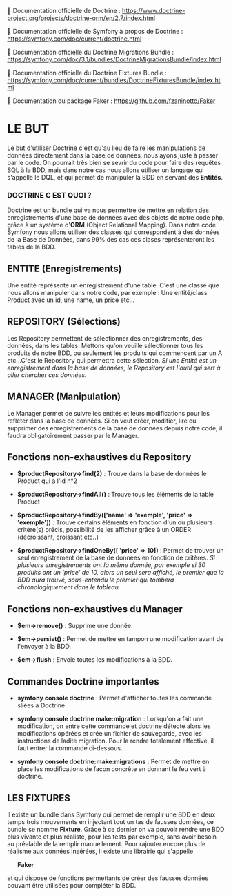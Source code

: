 📖 Documentation officielle de Doctrine : https://www.doctrine-project.org/projects/doctrine-orm/en/2.7/index.html

📖 Documentation officielle de Symfony à propos de Doctrine : https://symfony.com/doc/current/doctrine.html 

📖 Documentation officielle du Doctrine Migrations Bundle : https://symfony.com/doc/3.1/bundles/DoctrineMigrationsBundle/index.html

📖 Documentation officielle du Doctrine Fixtures Bundle : https://symfony.com/doc/current/bundles/DoctrineFixturesBundle/index.html

📖 Documentation du package Faker : https://github.com/fzaninotto/Faker



# LE BUT

Le but d'utiliser Doctrine c'est qu'au lieu de faire les manipulations de données directement dans la base de données, nous ayons juste à passer par le code. On pourrait très bien se sevrir du code pour faire des requêtes SQL à la BDD, mais dans notre cas nous allons utiliser un langage qui s'appelle le DQL, et qui permet de manipuler la BDD en servant des **Entités**. 

### DOCTRINE C EST QUOI ?

Doctrine est un bundle qui va nous permettre de mettre en relation des enregistrements d'une base de données avec des objets de notre code php, grâce à un système d'**ORM** (Object Relational Mapping). Dans notre code Symfony nous allons utiliser des classes qui correspondent à des données de la Base de Données, dans 99% des cas ces clases représenteront les tables de la BDD.

## ENTITE (Enregistrements)

Une entité représente un enregistrement d'une table. C'est une classe que nous allons manipuler dans notre code, par exemple : Une entité/class Product avec un id, une name, un price etc...

## REPOSITORY (Sélections)

Les Repository permettent de sélectionner des enregistrements, des données, dans les tables. Mettons qu'on veuille sélectionner tous les produits de notre BDD, ou seulement les produits qui commencent par un A etc...C'est le Repository qui permettra cette sélection. *Si une Entité est un enregistrement dans la base de données, le Repository est l'outil qui sert à aller chercher ces données.*

## MANAGER (Manipulation)

Le Manager permet de suivre les entités et leurs modifications pour les refléter dans la base de données. Si on veut créer, modifier, lire ou supprimer des enregistrements de la base de données depuis notre code, il faudra obligatoirement passer par le Manager. 


## Fonctions non-exhaustives du Repository

- **$productRepository->find(2)** : Trouve dans la base de données le Product qui a l'id n°2

- **$productRepository->findAll()** : Trouve tous les éléments de la table Product

- **$productRepository->findBy(['name' => 'exemple', 'price' => 'exemple'])** : Trouve certains éléments en fonction d'un ou plusieurs critère(s) précis, possibilité de les afficher grâce à un ORDER (décroissant, croissant etc..)

- **$productRepository->findOneBy([ 'price' => 10])** : Permet de trouver un seul enregistrement de la base de données en fonction de critères. *Si plusieurs enregistrements ont la même donnée, par exemple si 30 produits ont un 'price' de 10, alors un seul sera affiché, le premier que la BDD aura trouvé, sous-entendu le premier qui tombera chronologiquement dans le tableau.*


## Fonctions non-exhaustives du Manager

- **$em->remove()** : Supprime une donnée.

- **$em->persist()** : Permet de mettre en tampon une modification avant de l'envoyer à la BDD.

- **$em->flush** : Envoie toutes les modifications à la BDD.


## Commandes Doctrine importantes 

- **symfony console doctrine** : Permet d'afficher toutes les commande sliées à Doctrine

- **symfony console doctrine make:migration** : Lorsqu'on a fait une modification, on entre cette commande et doctrine détecte alors les modifications opérées et crée un fichier de sauvegarde, avec les instructions de ladite migration. Pour la rendre totalement effective, il faut entrer la commande ci-dessous.

- **symfony console doctrine:make:migrations** : Permet de mettre en place les modifications de façon concrête en donnant le feu vert à doctrine. 


## LES FIXTURES 

Il existe un bundle dans Symfony qui permet de remplir une BDD en deux temps trois mouvements en injectant tout un tas de fausses données, ce bundle se nomme **Fixture**. Grâce à ce dernier on va pouvoir rendre une BDD plus vivante et plus réaliste, pour les tests par exemple, sans avoir besoin au préalable de la remplir manuellement.
Pour rajouter encore plus de réalisme aux données insérées, il existe une librairie qui s'appelle <ul>**Faker**</ul> et qui dispose de fonctions permettants de créer des fausses données pouvant être utilisées pour compléter la BDD.